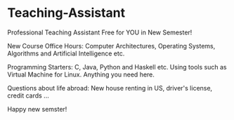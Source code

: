 # Teaching-Assistant
Professional Teaching Assistant Free for YOU in New Semester! 

New Course Office Hours: Computer Architectures, Operating Systems, Algorithms and Artificial Intelligence etc. 

Programming Starters: C, Java, Python and Haskell etc. Using tools such as Virtual Machine for Linux. Anything you need here. 

Questions about life abroad: New house renting in US, driver's license, credit cards ... 

Happy new semster! 
